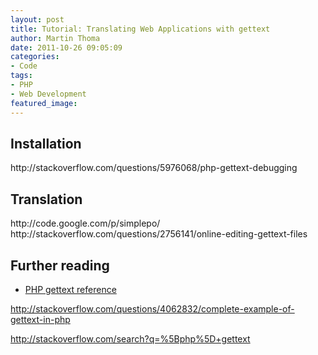 ```yaml
---
layout: post
title: Tutorial: Translating Web Applications with gettext
author: Martin Thoma
date: 2011-10-26 09:05:09
categories: 
- Code
tags: 
- PHP
- Web Development
featured_image: 
---
```

<h2>Installation</h2>
http://stackoverflow.com/questions/5976068/php-gettext-debugging

<h2>Translation</h2>
http://code.google.com/p/simplepo/
http://stackoverflow.com/questions/2756141/online-editing-gettext-files

<h2>Further reading</h2>
<ul>
  <li><a href="http://php.net/manual/en/book.gettext.php">PHP gettext reference</a></li>
</ul>

http://stackoverflow.com/questions/4062832/complete-example-of-gettext-in-php




http://stackoverflow.com/search?q=%5Bphp%5D+gettext